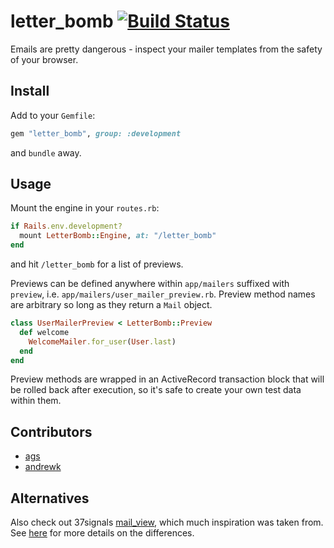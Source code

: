 # letter_bomb [![Build Status](https://travis-ci.org/ags/letter_bomb.png?branch=master)](https://travis-ci.org/ags/letter_bomb)

Emails are pretty dangerous - inspect your mailer templates from the safety
of your browser.

## Install

Add to your `Gemfile`:

```ruby
gem "letter_bomb", group: :development
```

and `bundle` away.

## Usage

Mount the engine in your `routes.rb`:

```ruby
if Rails.env.development?
  mount LetterBomb::Engine, at: "/letter_bomb"
end
```

and hit `/letter_bomb` for a list of previews.

Previews can be defined anywhere within `app/mailers` suffixed with `preview`,
i.e. `app/mailers/user_mailer_preview.rb`.
Preview method names are arbitrary so long as they return a `Mail` object.

```ruby
class UserMailerPreview < LetterBomb::Preview
  def welcome
    WelcomeMailer.for_user(User.last)
  end
end
```

Preview methods are wrapped in an ActiveRecord transaction block that will be
rolled back after execution, so it's safe to create your own test data within
them.

## Contributors

* [ags](https://github.com/ags)
* [andrewk](https://github.com/andrewk)

## Alternatives

Also check out 37signals [mail_view](https://github.com/37signals/mail_view),
which much inspiration was taken from.
See [here](http://thatalexguy.com/posts/2013-07-18-letter-bomb.html) for more
details on the differences.
